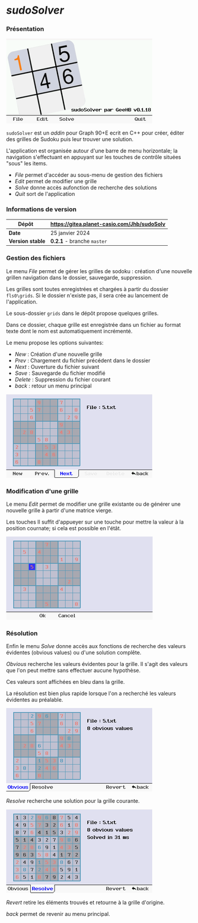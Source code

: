 # *sudoSolver*

### Présentation
![Accueil](assets/accueil.png)

`sudoSolver` est un *addin* pour Graph 90+E ecrit en C++ pour créer, éditer des grilles de Sudoku puis leur trouver une solution.

L'application est organisée autour d'une barre de menu horizontale; la navigation s'effectuant en appuyant sur les touches de contrôle situées "sous" les items.
* *File* permet d'accéder au sous-menu de gestion des fichiers
* *Edit* permet de modifier une grille
* *Solve* donne accès aufonction de recherche des solutions
* *Quit* sort de l'application

### Informations de version

| Dépôt &nbsp;| https://gitea.planet-casio.com/Jhb/sudoSolv |
|----- |-------------------------------------|
| **Date** | 25 janvier 2024 |
| **Version stable** | **0\.2.1** - branche `master` |

### Gestion des fichiers
Le menu *File* permet de gérer les grilles de sodoku : création d'une nouvelle grillen navigation dans le dossier, sauvegarde, suppression.

Les grilles sont toutes enregistrées et chargées à partir du dossier `fls0\grids`. Si le dossier n'existe pas, il sera crée au lancement de l'application.

Le sous-dossier `grids` dans le dépôt propose quelques grilles.

Dans ce dossier, chaque grille est enregistrée dans un fichier au format texte dont le nom est automatiquement incrémenté.

Le menu propose les options suivantes:
* *New* : Création d'une nouvelle grille
* *Prev* : Chargement du fichier précédent dans le dossier
* *Next* : Ouverture du fichier suivant
* *Save* : Sauvegarde du fichier modifié
* *Delete* : Suppression du fichier courant
* *back* : retour un menu principal

![Browse](assets/browse.png)


### Modification d'une grille
Le menu *Edit* permet de modifier une grille existante ou de générer une nouvelle grille à partir d'une matrice vierge.

Les touches 
Il suffit d'appueyer sur une touche pour mettre la valeur à la position cournate; si cela est possible en l'étât.

![Edit](assets/edit.png)

### Résolution
Enfin le menu *Solve* donne accès aux fonctions de recherche des valeurs évidentes (obvious values) ou d'une solution complête.

*Obvious* recherche les valeurs évidentes pour la grille. Il s'agit des valeurs que l'on peut mettre sans effectuer aucune hypothèse.

Ces valeurs sont affichées en bleu dans la grille.

La résolution est bien plus rapide lorsque l'on a recherché les valeurs évidentes au préalable.

![Solver](assets/obvious.png)

*Resolve* recherche une solution pour la grille courante.

![Found](assets/solved2.png)

*Revert* retire les éléments trouvés et retourne à la grille d'origine.

*back* permet de revenir au menu principal.